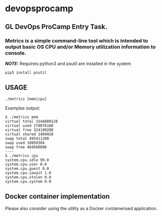 # devopsprocamp
## GL DevOps ProCamp  Entry Task.

### Metrics is a simple command-line tool which is intended to output basic OS CPU and/or Memory utilization information to console.
***NOTE:*** Requireis python3 and psutil are installed in the system

```shell
pip3 install psutil
```
## USAGE
```shell
./metrics [mem|cpu]
```

Examples output:
```shell
$ ./metrics mem
virtual total 3144880128
virtual used 278876160
virtual free 324190208
virtual shared 1404928
swap total 495411200
swap used 10850304
swap free 484560896
----
$ ./metrics cpu
system.cpu.idle 99.0
system.cpu.user 0.0
system.cpu.guest 0.0
system.cpu.iowait 1.0
system.cpu.stolen 0.0
system.cpu.system 0.0
```

## Docker container implementation

Please also consider using the utility as a Docker containerised application.



